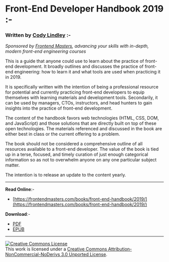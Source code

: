 # Front-End Developer Handbook 2019 :-

### Written by [Cody Lindley](http://codylindley.com/) :-

_Sponsored by [Frontend Masters](https://frontendmasters.com/), advancing your skills with in-depth, modern front-end engineering courses_

  <p> This is a guide that anyone could use to learn about the practice of front-end development. It broadly outlines and discusses the practice of front-end engineering: how to learn it and what tools are used when practicing it in 2019.</p>

   <p>It is specifically written with the intention of being a professional resource for potential and currently practicing front-end developers to equip themselves with learning materials and development tools. Secondarily, it can be used by managers, CTOs, instructors, and head hunters to gain insights into the practice of front-end development.
</p>
  <p> The content of the handbook favors web technologies (HTML, CSS, DOM, and JavaScript) and those solutions that are directly built on top of these open technologies. The materials referenced and discussed in the book are either best in class or the current offering to a problem.</p>

   <p>The book should not be considered a comprehensive outline of all resources available to a front-end developer. The value of the book is tied up in a terse, focused, and timely curation of just enough categorical information so as not to overwhelm anyone on any one particular subject matter.</p>

The intention is to release an update to the content yearly.

---

**Read Online**:-

- [https://frontendmasters.com/books/front-end-handbook/2019/](https://frontendmasters.com/books/front-end-handbook/2019/)

**Download**:-

- [PDF](https://github.com/FrontendMasters/front-end-handbook-2019/raw/master/exports/Front-end%20Developer%20Handbook%202019.pdf)
- [EPUB](https://github.com/FrontendMasters/front-end-handbook-2019/raw/master/exports/Front-End%20Developer%20Handbook%202019.epub)

---

<a rel="license" href="http://creativecommons.org/licenses/by-nc-nd/3.0/"><img alt="Creative Commons License" style="border-width:0" src="https://i.creativecommons.org/l/by-nc-nd/3.0/88x31.png" /></a><br />This work is licensed under a <a rel="license" href="http://creativecommons.org/licenses/by-nc-nd/3.0/">Creative Commons Attribution-NonCommercial-NoDerivs 3.0 Unported License</a>.
